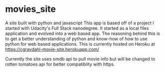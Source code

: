 # movies_site
A site built with python and javascript 
This app is based off of a project I started with Udacity's Full Stack nanodegree. It started as a local files application and evolved into a web based app. The reasoning behind this is to get a better understanding of python and know-how of how to use python for web based applications. This is currently hosted on Heroku at https://cgravdahl-movie-site.herokuapp.com/

Currently the site uses omdb api to pull movie info but will be changed to rotten tomatoes api for better compatiblity with https.
